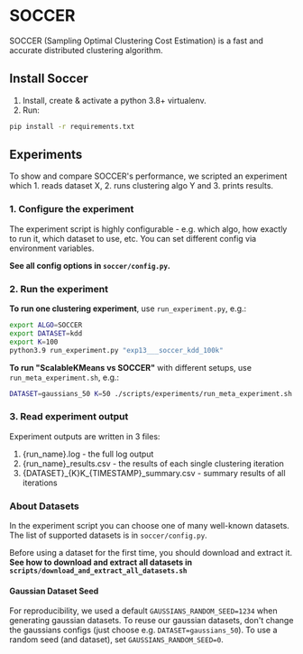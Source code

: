 # SOCCER

SOCCER (Sampling Optimal Clustering Cost Estimation) is a fast and accurate distributed clustering algorithm.

## Install Soccer

1. Install, create & activate a python 3.8+ virtualenv.
2. Run:

```bash
pip install -r requirements.txt
```

## Experiments

To show and compare SOCCER's performance, we scripted an experiment which 1. reads dataset X, 2. runs clustering algo Y and 3. prints results.

### 1. Configure the experiment

The experiment script is highly configurable - e.g. which algo, how exactly to run it, which dataset to use, etc. You can set different config via environment variables.

**See all config options in `soccer/config.py`.**

### 2. Run the experiment

**To run one clustering experiment**, use `run_experiment.py`, e.g.:

```bash
export ALGO=SOCCER
export DATASET=kdd
export K=100
python3.9 run_experiment.py "exp13___soccer_kdd_100k"
```

**To run "ScalableKMeans vs SOCCER"** with different setups, use `run_meta_experiment.sh`, e.g.:

```bash
DATASET=gaussians_50 K=50 ./scripts/experiments/run_meta_experiment.sh
```

### 3. Read experiment output

Experiment outputs are written in 3 files:

1. {run_name}.log - the full log output
2. {run_name}_results.csv - the results of each single clustering iteration
3. {DATASET}\_{K}K\_{TIMESTAMP}_summary.csv - summary results of all iterations

### About Datasets

In the experiment script you can choose one of many well-known datasets. The list of supported datasets is in `soccer/config.py`. 

Before using a dataset for the first time, you should download and
extract it. **See how to download and extract all datasets in `scripts/download_and_extract_all_datasets.sh`**

#### Gaussian Dataset Seed

For reproducibility, we used a default `GAUSSIANS_RANDOM_SEED=1234` when generating gaussian datasets. To reuse our gaussian datasets, don't change the gaussians configs (just choose
e.g. `DATASET=gaussians_50`). To use a random seed (and dataset), set `GAUSSIANS_RANDOM_SEED=0`.
